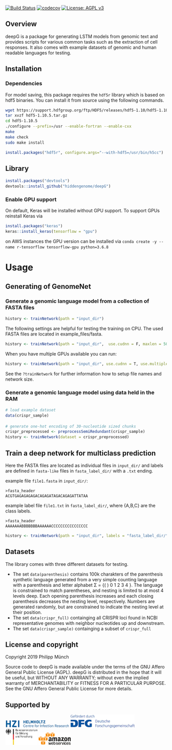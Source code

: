 [![Build Status](https://travis-ci.org/hiddengenome/deepG.svg?branch=master)](https://travis-ci.org/hiddengenome/deepG)
[![codecov](https://codecov.io/gh/hiddengenome/deepG/branch/master/graph/badge.svg)](https://codecov.io/gh/hiddengenome/deepG)
[![License: AGPL v3](https://img.shields.io/badge/License-AGPL%20v3-blue.svg)](https://www.gnu.org/licenses/agpl-3.0)

## Overview

deepG is a package for generating LSTM models from genomic text and provides scripts for various common tasks such as the extraction of cell responses. It also comes with example datasets of genomic and human readable languages for testing.

## Installation

### Dependencies

For model saving, this package requires the `hdf5r` library which is based on hdf5 binaries. You can install it from source using the following commands. 

``` bash
wget https://support.hdfgroup.org/ftp/HDF5/releases/hdf5-1.10/hdf5-1.10.5/src/hdf5-1.10.5.tar.gz
tar xvzf hdf5-1.10.5.tar.gz
cd hdf5-1.10.5
./configure --prefix=/usr --enable-fortran --enable-cxx
make
make check
sudo make install
```

``` r
install.packages("hdf5r", configure.args="--with-hdf5=/usr/bin/h5cc")
```

## Library 

``` r
install.packages("devtools")
devtools::install_github("hiddengenome/deepG")
```

### Enable GPU support

On default, Keras will be installed without GPU support. To support GPUs reinstall Keras via

``` r
install.packages("keras")
keras::install_keras(tensorflow = "gpu")
```

on AWS instances the GPU version can be installed via `conda create -y --name r-tensorflow tensorflow-gpu python=3.6.8` 

# Usage

## Generating of GenomeNet 

### Generate a genomic language model from a collection of FASTA files

``` r
history <- trainNetwork(path = "input_dir")
```

The following settings are helpful for testing the training on CPU. The used FASTA files are located in example_files/fasta.

``` r
history <- trainNetwork(path = "input_dir",  use.cudnn = F, maxlen = 50, batch.size = 80, epochs = 5, steps.per.epoch = 100, layers.lstm = 3, max.queue.size = 500, dropout.rate = 0.35, layer.size = 1028)
```

When you have multiple GPUs available you can run:

``` r
history <- trainNetwork(path = "input_dir", use.cudnn = T, use.multiple.gpus = T, gpu.num = 1:8, run.name= "GenomeNet", epochs = 100, steps.per.epoch = 10000)
```

See the `?trainNetwork` for further information how to setup file names and network size.

### Generate a genomic language model using data held in the RAM

``` r
# load example dataset
data(crispr_sample)

# generate one-hot encoding of 30-nucleotide sized chunks
crispr_preprocessed <- preprocessSemiRedundant(crispr_sample)
history <- trainNetwork(dataset = crispr_preprocessed)
```

## Train a deep network for multiclass prediction

Here the FASTA files are located as individual files in `input_dir/` and labels are defined in `fasta-like` files in `fasta_label_dir/` with a `.txt` ending.

example file `file1.fasta` in `input_dir/`:

```
>fasta_header
ACGTGAGAGAGAGACAGAGATAGACAGAGATTATAA
```

example label file `file1.txt` in `fasta_label_dir/`, where {A,B,C} are the class labels.

```
>fasta_header
AAAAAAABBBBBBBAAAAAACCCCCCCCCCCCCCCC
```

``` r
history <- trainNetwork(path = "input_dir", labels = "fasta_label_dir/", label.vocabulary.size = 3)
```

## Datasets

The library comes with three different datasets for testing. 

- The set `data(parenthesis)` contains 100k charakters of the parenthesis synthetic language generated from a very simple counting language with a parenthesis and letter alphabet Σ = {( ) 0 1 2 3 4 }. The language is constrained to match parentheses, and nesting is limited to at most 4 levels deep. Each opening parenthesis increases and each closing parenthesis decreases the nesting level, respectively. Numbers are generated randomly, but are constrained to indicate the nesting level at their position.  
- The set `data(crispr_full)` containging all CRISPR loci found in NCBI representative genomes with neighbor nucleotides up and downstream.
- The set `data(crispr_sample)` containging a subset of `crispr_full`

## License and copyright
Copyright 2019 Philipp Münch

Source code to deepG is made available under the terms of the GNU Affero General Public License (AGPL). deepG is distributed in the hope that it will be useful, but WITHOUT ANY WARRANTY; without even the implied warranty of MERCHANTABILITY or FITNESS FOR A PARTICULAR PURPOSE. See the GNU Affero General Public License for more details.

## Supported by

<p float="left">
  <img src="man/figures/hzi.jpg" width="200" />
  <img src="man/figures/dfg.jpg" width="200" />
  <img src="man/figures/bmbf.jpeg" width="100" /> 
  <img src="man/figures/aws.png" width="100" /> 
</p>
